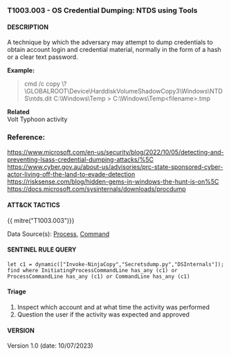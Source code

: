 ### T1003.003 - OS Credential Dumping: NTDS using Tools

#### DESCRIPTION

A technique by which the adversary may attempt to dump credentials to obtain account login and credential material, normally in the form of a hash or a clear text password.

**Example:**

> cmd /c copy \\?\\GLOBALROOT\\Device\\HarddiskVolumeShadowCopy3\\Windows\\NTDS\\ntds.dit C:\\Windows\\Temp > C:\\Windows\\Temp\<filename>.tmp

**Related**\
Volt Typhoon activity

### Reference:

https://www.microsoft.com/en-us/security/blog/2022/10/05/detecting-and-preventing-lsass-credential-dumping-attacks/%5C <br>
https://www.cyber.gov.au/about-us/advisories/prc-state-sponsored-cyber-actor-living-off-the-land-to-evade-detection <br>
https://risksense.com/blog/hidden-gems-in-windows-the-hunt-is-on%5C <br>
https://docs.microsoft.com/sysinternals/downloads/procdump <br>

#### ATT&CK TACTICS

{{ mitre("T1003.003")}}

Data Source(s): [Process](https://attack.mitre.org/datasources/DS0009/), [Command](https://attack.mitre.org/datasources/DS0017/)

#### SENTINEL RULE QUERY

```
let c1 = dynamic(["Invoke-NinjaCopy","Secretsdump.py","DSInternals"]);
find where InitiatingProcessCommandLine has_any (c1) or ProcessCommandLine has_any (c1) or CommandLine has_any (c1) 
```

#### Triage

1. Inspect which account and at what time the activity was performed
1. Question the user if the activity was expected and approved

#### VERSION

Version 1.0 (date: 10/07/2023)
